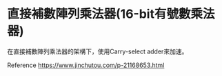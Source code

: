 # 直接補數陣列乘法器(16-bit有號數乘法器)

在直接補數陣列乘法器的架構下，使用Carry-select adder來加速。

Reference
  https://www.jinchutou.com/p-21168653.html
